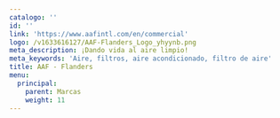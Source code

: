 ```yaml
---
catalogo: ''
id: ''
link: 'https://www.aafintl.com/en/commercial'
logo: /v1633616127/AAF-Flanders_Logo_yhyynb.png
meta_description: ¡Dando vida al aire limpio!
meta_keywords: 'Aire, filtros, aire acondicionado, filtro de aire'
title: AAF - Flanders
menu:
  principal:
    parent: Marcas
    weight: 11
---
```


